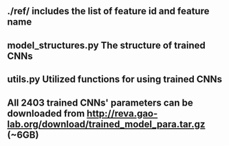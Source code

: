## ./ref/ includes the list of feature id and feature name
## model_structures.py The structure of trained CNNs
## utils.py Utilized functions for using trained CNNs
## All 2403 trained CNNs' parameters can be downloaded from http://reva.gao-lab.org/download/trained_model_para.tar.gz (~6GB)